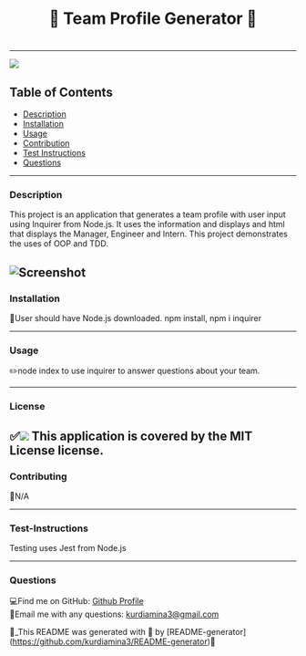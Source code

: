 
  
  # <h1 align="center"> 🌻 Team Profile Generator 🌻 <h1>
  
----

<a href="https://img.shields.io/badge/License-MIT License-blueviolet"><img src="https://img.shields.io/badge/License-MIT License-blueviolet"></a>

## Table of Contents
- [Description](#description)
- [Installation](#installation)
- [Usage](#usage)
- [Contribution](#contribution)
- [Test Instructions](#test-instructions)
- [Questions](#questions)

----

### Description
This project is an application that generates a team profile with user input using Inquirer from Node.js. It uses the information and displays and html that displays the Manager, Engineer and Intern. This project demonstrates the uses of OOP and TDD.

![Screenshot](https://github.com/Kurdiamina3/OOP-Profile-Generator/media/Screenshot.png?raw=true)
----
### Installation
🔧User should have Node.js downloaded. npm install, npm i inquirer

----
### Usage
✏️node index to use inquirer to answer questions about your team. 

----
### License
✅<a href="https://img.shields.io/badge/License-MIT License-blueviolet"><img src="https://img.shields.io/badge/License-MIT License-blueviolet"></a>
This application is covered by the MIT License license.
----

### Contributing
🤝N/A

----
### Test-Instructions
Testing uses Jest from Node.js

----
### Questions
💻Find me on GitHub: [Github Profile](https://github.com/kurdiamina3)
<br />
📧Email me with any questions: kurdiamina3@gmail.com 
<br />

🌟_This README was generated with 💓 by [README-generator] (https://github.com/kurdiamina3/README-generator)🌟

